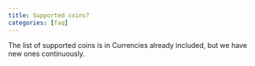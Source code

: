 ```yaml
---
title: Supported coins?
categories: [faq]
---
```


The list of supported coins is in Currencies already included, but we have new ones continuously.
